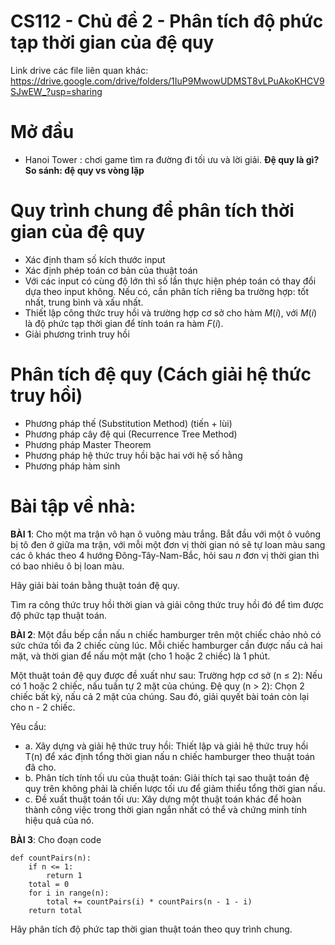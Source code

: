 # CS112 - Chủ đề 2 - Phân tích độ phức tạp thời gian của đệ quy
Link drive các file liên quan khác: https://drive.google.com/drive/folders/1IuP9MwowUDMST8vLPuAkoKHCV9SJwEW_?usp=sharing
# Mở đầu
- Hanoi Tower : chơi game tìm ra đường đi tối ưu và lời giải.
**Đệ quy là gì?**
**So sánh: đệ quy vs vòng lặp**


# Quy trình chung để phân tích thời gian của đệ quy
- Xác định tham số kích thước input
- Xác định phép toán cơ bản của thuật toán
- Với các input có cùng độ lớn thì số lần thực hiện phép toán có thay đổi dựa theo input không. Nếu có, cần phân tích riêng ba trường hợp: tốt nhất, trung bình và xấu nhất.
- Thiết lập công thức truy hồi và trường hợp cơ sở cho hàm $M(i)$,  với $M(i)$ là độ phức tạp thời gian để tính toán ra hàm $F(i)$.
- Giải phương trình truy hồi 



# Phân tích đệ quy (Cách giải hệ thức truy hồi)
- Phương pháp thế (Substitution Method) (tiến + lùi)
- Phương pháp cây đệ qui (Recurrence Tree Method) 
- Phương pháp Master Theorem
- Phương pháp hệ thức truy hồi bậc hai với hệ số hằng  
- Phương pháp hàm sinh



# **Bài tập về nhà**:

**BÀI 1**:
Cho một ma trận vô hạn ô vuông màu trắng. Bắt đầu với một ô vuông bị tô đen ở giữa ma trận, với mỗi một đơn vị thời gian nó sẽ tự loan màu sang các ô khác theo 4 hướng Đông-Tây-Nam-Bắc, hỏi sau $n$ đơn vị thời gian thì có bao nhiêu ô bị loan màu. 

Hãy giải bài toán bằng thuật toán đệ quy.

Tìm ra công thức truy hồi thời gian và giải công thức truy hồi đó để tìm được độ phức tạp thuật toán.

**BÀI 2**: 
Một đầu bếp cần nấu n chiếc hamburger trên một chiếc chảo nhỏ có sức chứa tối đa 2 chiếc cùng lúc. Mỗi chiếc hamburger cần được nấu cả hai mặt, và thời gian để nấu một mặt (cho 1 hoặc 2 chiếc) là 1 phút.

Một thuật toán đệ quy được đề xuất như sau:
Trường hợp cơ sở (n ≤ 2): Nếu có 1 hoặc 2 chiếc, nấu tuần tự 2 mặt của chúng.
Đệ quy (n > 2): Chọn 2 chiếc bất kỳ, nấu cả 2 mặt của chúng. Sau đó, giải quyết bài toán còn lại cho n - 2 chiếc.

Yêu cầu:
- a. Xây dựng và giải hệ thức truy hồi:
Thiết lập và giải hệ thức truy hồi T(n) để xác định tổng thời gian nấu n chiếc hamburger theo thuật toán đã cho.
- b. Phân tích tính tối ưu của thuật toán:
Giải thích tại sao thuật toán đệ quy trên không phải là chiến lược tối ưu để giảm thiểu tổng thời gian nấu.
- c. Đề xuất thuật toán tối ưu:
Xây dựng một thuật toán khác để hoàn thành công việc trong thời gian ngắn nhất có thể và chứng minh tính hiệu quả của nó.

**BÀI 3**: Cho đoạn code
```python=
def countPairs(n):
    if n <= 1:
        return 1
    total = 0
    for i in range(n):
        total += countPairs(i) * countPairs(n - 1 - i)
    return total
```
Hãy phân tích độ phức tap thời gian thuật toán theo quy trình chung. 



